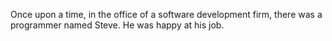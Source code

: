 Once upon a time, in the office of a software development firm, there
was a programmer named Steve.
He was happy at his job.
